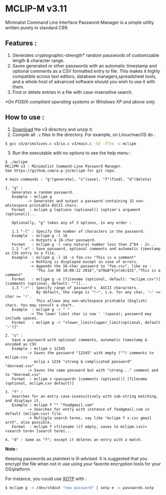 # MCLIP-M v3.11

 Minimalist Command Line Interface Password-Manager is a simple utility written purely in standard C99.

## Features :
1. Generates cryptographic-strength* random passwords of customizable length & character range.
2. Saves generated or other passwords with an automatic timestamp and optional comments as a CSV formatted entry to file. This makes it highly compatible across text editors, database managers,spreadsheet tools, and a whole host of advanced software should you wish to use it with them.
3. Find or delete entries in a file with case-insensitive search. 

*\*On POSIX-compliant operating systems or Windows XP and above only.*

## How to use :
1. [Download](https://download-directory.github.io/?url=https%3A%2F%2Fgithub.com%2Fa-p-jo%2FMCLIP-M%2Ftree%2Fmain%2Fv3) the v3 directory and unzip it.
2. Compile all `.c` files in the directory.  For example, on Linux/macOS do :
```sh
$ gcc v3/primitives.c v3/io.c v3/main.c -O3 -flto -o mclipm
```
3. Run the executable with no options to see the help menu :
```
$ ./mclipm
MCLIPM v3 : Minimalist Command-Line Password Manager.
See https://github.com/a-p-jo/mclipm for git repo.

4 main commands : "g"(generate), "s"(save), "f"(find), "d"(delete)

1. "g" :
   Generates a random password.
   Example : mclipm g
          -> Generates and output a password containing 32 non-whitespace printable ASCII chars.
   Format  : mclipm g [options (optional)] [option's argument (optional)]...

   Optionally, "g" takes any of 3 options, in any order :

   1.1 "-l" : Specify the number of characters in the password.
   Example  : mclipm g -l 16
           -> Outputs a 16-char password.
   Format   : mclipm g -l <any natural number less than 2^64 - 2>...
   1.2 "-o" : Save password, optional comments and automatic timestamp as CSV entry to a file.
   Example  : mclipm g -l 16 -o foo.csv "This is a comment"
           -> Nothing is displayed except in case of errors.
           -> Appends the 16-char password to "foo.csv", like so :
              "Thu Jun 09 18:00:12 2016","a79&8*kjn!ok)$31","This is a comment"
   Format   : mclipm g -o [filename (optional, default: "mclipm.csv")] [comments (optional, default: "")]...
   1.3 "-r" : Specify range of password's  ASCII characters.
              By default, the range is "!~", i.e. for any char, '~' >= char >= '!'.
              This allows any non-whitespace printable (English) chars. You may consult a chart.
   Example  : mclipm g -r " "
           -> The lower limit char is now ' '(space); password may include spaces.
   Format   : mclipm g -r "<lower_limit>[upper_limit(optional, default '~')]"

2. "s" :
   Save a password with optional comments, automatic timestamp & encoded as CSV
   Example : mclipm s 12345
          -> Saves the password "12345" with empty ("") comments to mclipm.csv
             mclip s 1234 "strong & complicated password" "donread.csv"
          -> Saves the same password but with "strong..." comment and to "donread.csv"
   Format  : mclipm s <password> [comments (optional)] [filename (optional, mclipm.csv default)]

3. "f" :
   Searches for an entry case-insensitively with sub-string matching, and displays it.
   Example : mclipm f "" "foo@gmail.com"
          -> Searches for entry with instance of foo@gmail.com in default (mclipm.csv) file.
          -> Multiple search terms, say like "mclipm f x.csv gmail arch", also possible.
   Format  : mclipm f <filename (if empty, saves to mclipm.csv)> <search term> [search term]...

4. "d" : Same as "f"; except it deletes an entry with a match.
```
**Note :** 

Keeping passwords as plaintext is ill-advised. It is suggested that you  encrypt the file when not in use using your favorite
encryption tools for your OS/platform. 

For instance, you could use [XOTP](https://github.com/a-p-jo/xotp) with :
```sh
$ mclipm g -o /dev/stdout "new password" | xotp e -o passwords.xotp
```
